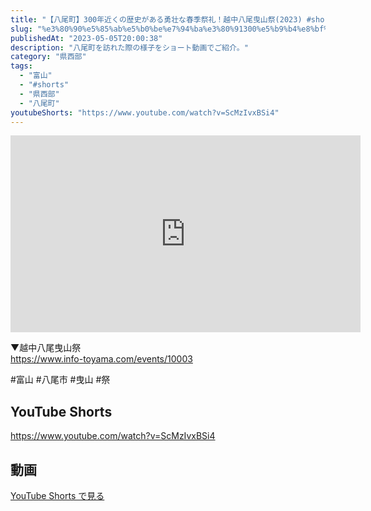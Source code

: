 ```yaml
---
title: "【八尾町】300年近くの歴史がある勇壮な春季祭礼！越中八尾曳山祭(2023) #shorts"
slug: "%e3%80%90%e5%85%ab%e5%b0%be%e7%94%ba%e3%80%91300%e5%b9%b4%e8%bf%91%e3%81%8f%e3%81%ae%e6%ad%b4%e5%8f%b2%e3%81%8c%e3%81%82%e3%82%8b%e5%8b%87%e5%a3%ae%e3%81%aa%e6%98%a5%e5%ad%a3%e7%a5%ad%e7%a4%bc"
publishedAt: "2023-05-05T20:00:38"
description: "八尾町を訪れた際の様子をショート動画でご紹介。"
category: "県西部"
tags: 
  - "富山"
  - "#shorts"
  - "県西部"
  - "八尾町"
youtubeShorts: "https://www.youtube.com/watch?v=ScMzIvxBSi4"
---
```


<iframe width="560" height="315" src="https://www.youtube.com/embed/mAXNnQfb8uY" frameborder="0" allowfullscreen></iframe>

▼越中八尾曳山祭<br />
https://www.info-toyama.com/events/10003

#富山 #八尾市 #曳山 #祭

## YouTube Shorts

https://www.youtube.com/watch?v=ScMzIvxBSi4

## 動画

[YouTube Shorts で見る](https://www.youtube.com/watch?v=ScMzIvxBSi4)


